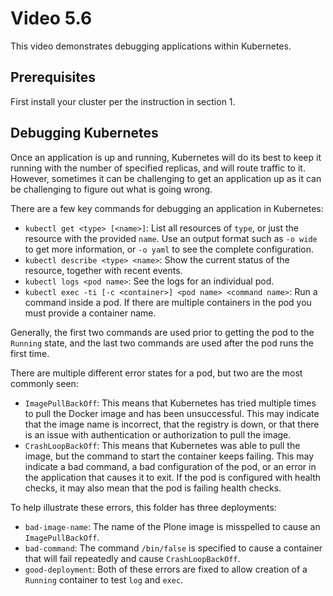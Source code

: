 # Video 5.6

This video demonstrates debugging applications within Kubernetes.

## Prerequisites

First install your cluster per the instruction in section 1.

## Debugging Kubernetes

Once an application is up and running, Kubernetes will do its best to keep
it running with the number of specified replicas, and will route traffic
to it. However, sometimes it can be challenging to get an application up
as it can be challenging to figure out what is going wrong.

There are a few key commands for debugging an application in Kubernetes:

* `kubectl get <type> [<name>]`: List all resources of `type`, or just the
  resource with the provided `name`. Use an output format such as `-o wide`
  to get more information, or `-o yaml` to see the complete configuration.
* `kubectl describe <type> <name>`: Show the current status of the resource,
  together with recent events.
* `kubectl logs <pod name>`: See the logs for an individual pod.
* `kubectl exec -ti [-c <container>] <pod name> <command name>`: Run a command
  inside a pod. If there are multiple containers in the pod you must provide
  a container name.

Generally, the first two commands are used prior to getting the pod to the
`Running` state, and the last two commands are used after the pod runs the
first time.

There are multiple different error states for a pod, but two are the most
commonly seen:

* `ImagePullBackOff`: This means that Kubernetes has tried multiple times to
  pull the Docker image and has been unsuccessful. This may indicate that the
  image name is incorrect, that the registry is down, or that there is an
  issue with authentication or authorization to pull the image.
* `CrashLoopBackOff`: This means that Kubernetes was able to pull the image,
  but the command to start the container keeps failing. This may indicate a
  bad command, a bad configuration of the pod, or an error in the application
  that causes it to exit. If the pod is configured with health checks, it may
  also mean that the pod is failing health checks.

To help illustrate these errors, this folder has three deployments:

* `bad-image-name`: The name of the Plone image is misspelled to cause an
  `ImagePullBackOff`.
* `bad-command`: The command `/bin/false` is specified to cause a container
  that will fail repeatedly and cause `CrashLoopBackOff`.
* `good-deployment`: Both of these errors are fixed to allow creation of a
  `Running` container to test `log` and `exec`.
